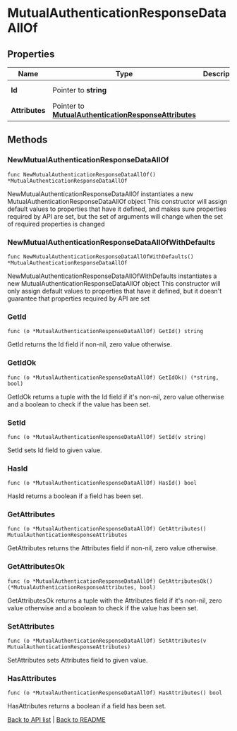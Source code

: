 # MutualAuthenticationResponseDataAllOf

## Properties

Name | Type | Description | Notes
------------ | ------------- | ------------- | -------------
**Id** | Pointer to **string** |  | [optional] [readonly] 
**Attributes** | Pointer to [**MutualAuthenticationResponseAttributes**](MutualAuthenticationResponseAttributes.md) |  | [optional] 

## Methods

### NewMutualAuthenticationResponseDataAllOf

`func NewMutualAuthenticationResponseDataAllOf() *MutualAuthenticationResponseDataAllOf`

NewMutualAuthenticationResponseDataAllOf instantiates a new MutualAuthenticationResponseDataAllOf object
This constructor will assign default values to properties that have it defined,
and makes sure properties required by API are set, but the set of arguments
will change when the set of required properties is changed

### NewMutualAuthenticationResponseDataAllOfWithDefaults

`func NewMutualAuthenticationResponseDataAllOfWithDefaults() *MutualAuthenticationResponseDataAllOf`

NewMutualAuthenticationResponseDataAllOfWithDefaults instantiates a new MutualAuthenticationResponseDataAllOf object
This constructor will only assign default values to properties that have it defined,
but it doesn't guarantee that properties required by API are set

### GetId

`func (o *MutualAuthenticationResponseDataAllOf) GetId() string`

GetId returns the Id field if non-nil, zero value otherwise.

### GetIdOk

`func (o *MutualAuthenticationResponseDataAllOf) GetIdOk() (*string, bool)`

GetIdOk returns a tuple with the Id field if it's non-nil, zero value otherwise
and a boolean to check if the value has been set.

### SetId

`func (o *MutualAuthenticationResponseDataAllOf) SetId(v string)`

SetId sets Id field to given value.

### HasId

`func (o *MutualAuthenticationResponseDataAllOf) HasId() bool`

HasId returns a boolean if a field has been set.

### GetAttributes

`func (o *MutualAuthenticationResponseDataAllOf) GetAttributes() MutualAuthenticationResponseAttributes`

GetAttributes returns the Attributes field if non-nil, zero value otherwise.

### GetAttributesOk

`func (o *MutualAuthenticationResponseDataAllOf) GetAttributesOk() (*MutualAuthenticationResponseAttributes, bool)`

GetAttributesOk returns a tuple with the Attributes field if it's non-nil, zero value otherwise
and a boolean to check if the value has been set.

### SetAttributes

`func (o *MutualAuthenticationResponseDataAllOf) SetAttributes(v MutualAuthenticationResponseAttributes)`

SetAttributes sets Attributes field to given value.

### HasAttributes

`func (o *MutualAuthenticationResponseDataAllOf) HasAttributes() bool`

HasAttributes returns a boolean if a field has been set.


[Back to API list](../README.md#documentation-for-api-endpoints) | [Back to README](../README.md)


